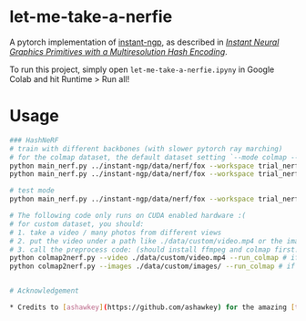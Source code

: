 # let-me-take-a-nerfie

A pytorch implementation of [instant-ngp](https://github.com/NVlabs/instant-ngp), as described in [_Instant Neural Graphics Primitives with a Multiresolution Hash Encoding_](https://nvlabs.github.io/instant-ngp/assets/mueller2022instant.pdf).


To run this project, simply open `let-me-take-a-nerfie.ipyny` in Google Colab and hit Runtime > Run all!


# Usage


```bash
### HashNeRF
# train with different backbones (with slower pytorch ray marching)
# for the colmap dataset, the default dataset setting `--mode colmap --bound 2 --scale 0.33` is used.
python main_nerf.py ../instant-ngp/data/nerf/fox --workspace trial_nerf_fox # fp32 mode
python main_nerf.py ../instant-ngp/data/nerf/fox --workspace trial_nerf_fox --fp16 # fp16 mode (pytorch amp)

# test mode
python main_nerf.py ../instant-ngp/data/nerf/fox --workspace trial_nerf_fox --fp16 --test

# The following code only runs on CUDA enabled hardware :( 
# for custom dataset, you should:
# 1. take a video / many photos from different views 
# 2. put the video under a path like ./data/custom/video.mp4 or the images under ./data/custom/images/*.jpg.
# 3. call the preprocess code: (should install ffmpeg and colmap first! refer to the file for more options)
python colmap2nerf.py --video ./data/custom/video.mp4 --run_colmap # if use video
python colmap2nerf.py --images ./data/custom/images/ --run_colmap # if use images


# Acknowledgement

* Credits to [ashawkey](https://github.com/ashawkey) for the amazing [torch-ngp](https://github.com/ashawkey/torch-ngp)
    